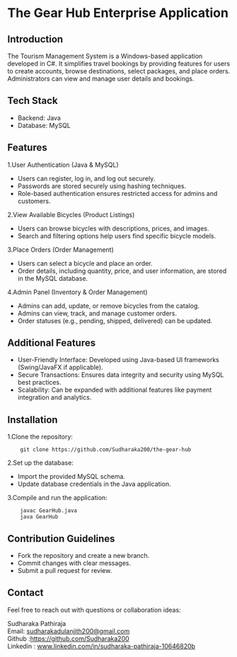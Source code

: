 
# The Gear Hub Enterprise Application

## Introduction

The Tourism Management System is a Windows-based application developed in C#. It simplifies travel bookings by providing features for users to create accounts, browse destinations, select packages, and place orders. Administrators can view and manage user details and bookings.

## Tech Stack
* Backend: Java
* Database: MySQL




## Features
 1.User Authentication (Java & MySQL)
* Users can register, log in, and log out securely.
* Passwords are stored securely using hashing techniques.
* Role-based authentication ensures restricted access for admins and customers.

2.View Available Bicycles (Product Listings)
* Users can browse bicycles with descriptions, prices, and images.
* Search and filtering options help users find specific bicycle models.

3.Place Orders (Order Management)
* Users can select a bicycle and place an order.
* Order details, including quantity, price, and user information, are stored in the MySQL database.

4.Admin Panel (Inventory & Order Management)
* Admins can add, update, or remove bicycles from the catalog.
* Admins can view, track, and manage customer orders.
* Order statuses (e.g., pending, shipped, delivered) can be updated.


## Additional Features
* User-Friendly Interface: Developed using Java-based UI frameworks (Swing/JavaFX if applicable).
* Secure Transactions: Ensures data integrity and security using MySQL best practices.
* Scalability: Can be expanded with additional features like payment integration and analytics.


## Installation
1.Clone the repository:

        git clone https://github.com/Sudharaka200/the-gear-hub

2.Set up the database:
* Import the provided MySQL schema.
* Update database credentials in the Java application.

3.Compile and run the application:

        javac GearHub.java
        java GearHub


## Contribution Guidelines

* Fork the repository and create a new branch.
* Commit changes with clear messages.
* Submit a pull request for review.



## Contact
Feel free to reach out with questions or collaboration ideas:

Sudharaka Pathiraja   
Email: sudharakadulanjith200@gmail.com  
Github :https://github.com/Sudharaka200  
Linkedin : www.linkedin.com/in/sudharaka-pathiraja-10646820b

